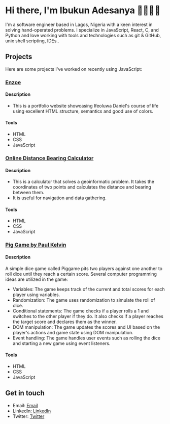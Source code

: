 # Hi there, I'm Ibukun Adesanya 👋😊😊😊

I'm a software engineer based in Lagos, Nigeria with a keen interest in solving hand-operated problems. I specialize in JavaScript, React, C, and Python and love working with tools and technologies such as git & GitHub, unix shell scripting, IDEs..

## Projects

Here are some projects I've worked on recently using JavaScript:

### [Enzoe](https://enzoe.netlify.app/)
#### Description
* This is a portfolio website showcasing Ifeoluwa Daniel's course of life using excellent HTML structure, semantics and good use of colors.
#### Tools
* HTML
* CSS
* JavaScript

### [Online Distance Bearing Calculator](https://online-distance-bearing-calculator.netlify.app/)
#### Description
* This is a calculator that solves a geoinformatic problem. It takes the coordinates of two points and calculates the distance and bearing between them.
* It is useful for navigation and data gathering.
#### Tools
* HTML
* CSS
* JavaScript

### [Pig Game by Paul Kelvin](https://piggamebypaulkelvin.netlify.app/)
#### Description
A simple dice game called Piggame pits two players against one another to roll dice until they reach a certain score. Several computer programming ideas are utilized in the game:
* Variables: The game keeps track of the current and total scores for each player using variables.
* Randomization: The game uses randomization to simulate the roll of dice.
* Conditional statements: The game checks if a player rolls a 1 and switches to the other player if they do. It also checks if a player reaches the target score and declares them as the winner.
* DOM manipulation: The game updates the scores and UI based on the player's actions and game state using DOM manipulation.
* Event handling: The game handles user events such as rolling the dice and starting a new game using event listeners.
#### Tools
* HTML
* CSS
* JavaScript

## Get in touch

* Email: [Email](mailto:ibukunadesanya0@gmail.com)
* LinkedIn: [LinkedIn](https://https://www.linkedin.com/in/paulkelvin/)
* Twitter: [Twitter](https://https://twitter.com/Paulluskelvin_)

